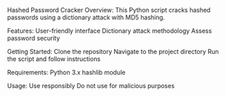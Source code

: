Hashed Password Cracker
Overview:
This Python script cracks hashed passwords using a dictionary attack with MD5 hashing.

Features:
User-friendly interface
Dictionary attack methodology
Assess password security

Getting Started:
Clone the repository
Navigate to the project directory
Run the script and follow instructions

Requirements:
Python 3.x
hashlib module

Usage:
Use responsibly
Do not use for malicious purposes
